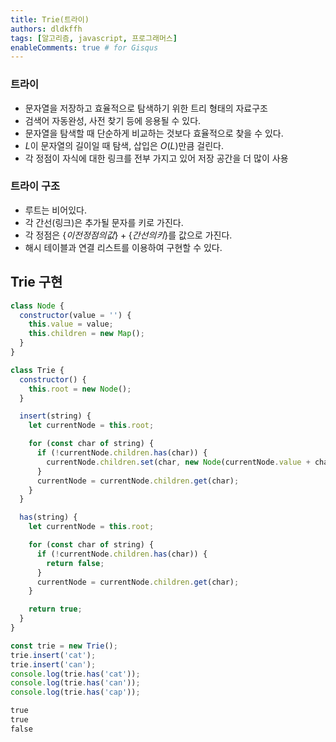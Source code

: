 ```yaml
---
title: Trie(트라이)
authors: dldkffh
tags: [알고리즘, javascript, 프로그래머스]
enableComments: true # for Gisqus
---
```


### 트라이

- 문자열을 저장하고 효율적으로 탐색하기 위한 트리 형태의 자료구조
- 검색어 자동완성, 사전 찾기 등에 응용될 수 있다.
- 문자열을 탐색할 때 단순하게 비교하는 것보다 효율적으로 찾을 수 있다.
- $L$이 문자열의 길이일 때 탐색, 삽입은 $O(L)$만큼 걸린다.
- 각 정점이 자식에 대한 링크를 전부 가지고 있어 저장 공간을 더 많이 사용

<!--truncate-->

### 트라이 구조

- 루트는 비어있다.
- 각 간선(링크)은 추가될 문자를 키로 가진다.
- 각 정점은 $\{이전 정점의 값\} + \{간선의 키\}$를 값으로 가진다.
- 해시 테이블과 연결 리스트를 이용하여 구현할 수 있다.

## Trie 구현

```javascript showLineNumbers title="javascript"
class Node {
  constructor(value = '') {
    this.value = value;
    this.children = new Map();
  }
}

class Trie {
  constructor() {
    this.root = new Node();
  }

  insert(string) {
    let currentNode = this.root;

    for (const char of string) {
      if (!currentNode.children.has(char)) {
        currentNode.children.set(char, new Node(currentNode.value + char));
      }
      currentNode = currentNode.children.get(char);
    }
  }

  has(string) {
    let currentNode = this.root;

    for (const char of string) {
      if (!currentNode.children.has(char)) {
        return false;
      }
      currentNode = currentNode.children.get(char);
    }

    return true;
  }
}

const trie = new Trie();
trie.insert('cat');
trie.insert('can');
console.log(trie.has('cat'));
console.log(trie.has('can'));
console.log(trie.has('cap'));
```

```powershell title="powershell"
true
true
false
```
